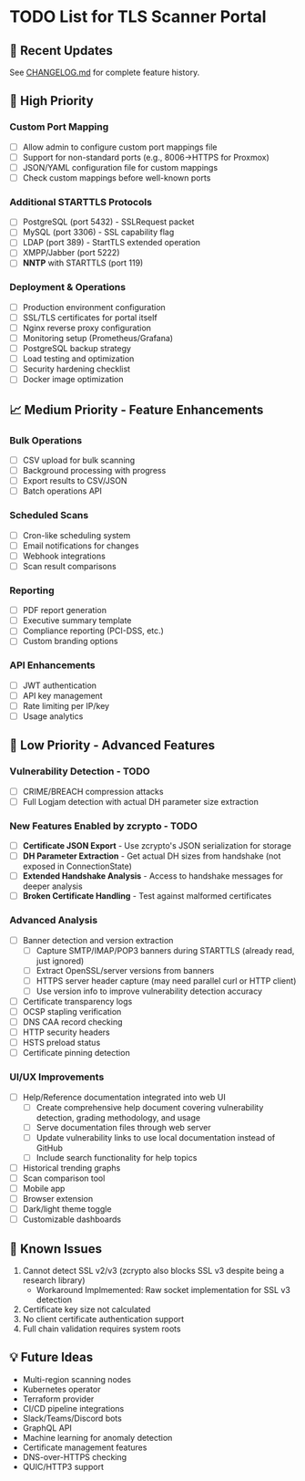 # TODO List for TLS Scanner Portal

## 📝 Recent Updates

See [CHANGELOG.md](CHANGELOG.md) for complete feature history.

## 🚀 High Priority

### Custom Port Mapping
- [ ] Allow admin to configure custom port mappings file
- [ ] Support for non-standard ports (e.g., 8006→HTTPS for Proxmox)
- [ ] JSON/YAML configuration file for custom mappings
- [ ] Check custom mappings before well-known ports

### Additional STARTTLS Protocols
- [ ] PostgreSQL (port 5432) - SSLRequest packet
- [ ] MySQL (port 3306) - SSL capability flag
- [ ] LDAP (port 389) - StartTLS extended operation
- [ ] XMPP/Jabber (port 5222)
- [ ] **NNTP** with STARTTLS (port 119)

### Deployment & Operations
- [ ] Production environment configuration
- [ ] SSL/TLS certificates for portal itself
- [ ] Nginx reverse proxy configuration
- [ ] Monitoring setup (Prometheus/Grafana)
- [ ] PostgreSQL backup strategy
- [ ] Load testing and optimization
- [ ] Security hardening checklist
- [ ] Docker image optimization

## 📈 Medium Priority - Feature Enhancements

### Bulk Operations
- [ ] CSV upload for bulk scanning
- [ ] Background processing with progress
- [ ] Export results to CSV/JSON
- [ ] Batch operations API

### Scheduled Scans
- [ ] Cron-like scheduling system
- [ ] Email notifications for changes
- [ ] Webhook integrations
- [ ] Scan result comparisons

### Reporting
- [ ] PDF report generation
- [ ] Executive summary template
- [ ] Compliance reporting (PCI-DSS, etc.)
- [ ] Custom branding options

### API Enhancements
- [ ] JWT authentication
- [ ] API key management
- [ ] Rate limiting per IP/key
- [ ] Usage analytics

## 🔧 Low Priority - Advanced Features


### Vulnerability Detection - TODO
- [ ] CRIME/BREACH compression attacks
- [ ] Full Logjam detection with actual DH parameter size extraction

### New Features Enabled by zcrypto - TODO
- [ ] **Certificate JSON Export** - Use zcrypto's JSON serialization for storage
- [ ] **DH Parameter Extraction** - Get actual DH sizes from handshake (not exposed in ConnectionState)
- [ ] **Extended Handshake Analysis** - Access to handshake messages for deeper analysis
- [ ] **Broken Certificate Handling** - Test against malformed certificates

### Advanced Analysis
- [ ] Banner detection and version extraction
  - [ ] Capture SMTP/IMAP/POP3 banners during STARTTLS (already read, just ignored)
  - [ ] Extract OpenSSL/server versions from banners
  - [ ] HTTPS server header capture (may need parallel curl or HTTP client)
  - [ ] Use version info to improve vulnerability detection accuracy
- [ ] Certificate transparency logs
- [ ] OCSP stapling verification
- [ ] DNS CAA record checking
- [ ] HTTP security headers
- [ ] HSTS preload status
- [ ] Certificate pinning detection

### UI/UX Improvements
- [ ] Help/Reference documentation integrated into web UI
  - [ ] Create comprehensive help document covering vulnerability detection, grading methodology, and usage
  - [ ] Serve documentation files through web server
  - [ ] Update vulnerability links to use local documentation instead of GitHub
  - [ ] Include search functionality for help topics
- [ ] Historical trending graphs
- [ ] Scan comparison tool
- [ ] Mobile app
- [ ] Browser extension
- [ ] Dark/light theme toggle
- [ ] Customizable dashboards

## 🐛 Known Issues

1. Cannot detect SSL v2/v3 (zcrypto also blocks SSL v3 despite being a research library)
   - Workaround Implmemented:  Raw socket implementation for SSL v3 detection
2. Certificate key size not calculated
3. No client certificate authentication support
4. Full chain validation requires system roots

## 💡 Future Ideas

- Multi-region scanning nodes
- Kubernetes operator
- Terraform provider
- CI/CD pipeline integrations
- Slack/Teams/Discord bots
- GraphQL API
- Machine learning for anomaly detection
- Certificate management features
- DNS-over-HTTPS checking
- QUIC/HTTP3 support